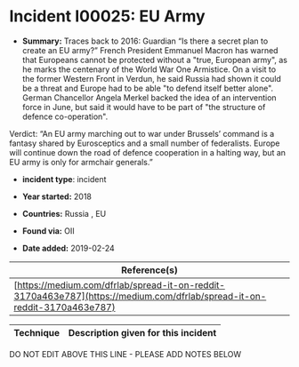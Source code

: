 # Incident I00025: EU Army

* **Summary:** Traces back to 2016: Guardian “Is there a secret plan to create an EU army?” French President Emmanuel Macron has warned that Europeans cannot be protected without a "true, European army", as he marks the centenary of the World War One Armistice. On a visit to the former Western Front in Verdun, he said Russia had shown it could be a threat and Europe had to be able "to defend itself better alone". German Chancellor Angela Merkel backed the idea of an intervention force in June, but said it would have to be part of "the structure of defence co-operation".

Verdict: “An EU army marching out to war under Brussels’ command is a fantasy shared by Eurosceptics and a small number of federalists. Europe will continue down the road of defence cooperation in a halting way, but an EU army is only for armchair generals.”

* **incident type**: incident

* **Year started:** 2018

* **Countries:** Russia , EU

* **Found via:** OII

* **Date added:** 2019-02-24


| Reference(s) |
| --------- |
| [https://medium.com/dfrlab/spread-it-on-reddit-3170a463e787](https://medium.com/dfrlab/spread-it-on-reddit-3170a463e787) |

 

| Technique | Description given for this incident |
| --------- | ------------------------- |


DO NOT EDIT ABOVE THIS LINE - PLEASE ADD NOTES BELOW